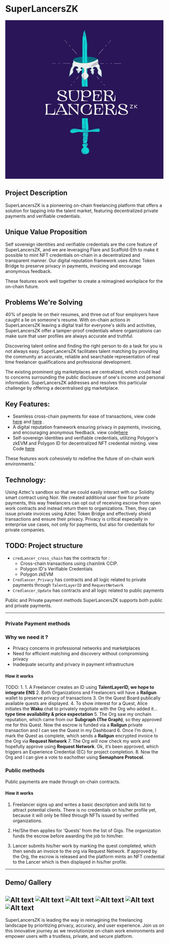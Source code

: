 # SuperLancersZK
![Alt text](assets/image.jpg)
## Project Description
SuperLancersZK is a pioneering on-chain freelancing platform that offers a solution for tapping into the talent market, featuring decentralized private payments and verifiable credentials.


## Unique Value Proposition

Self sovereign identities and verifiable credentials are the core feature of SuperLancersZK, and we are leveraging Flare and Scaffold-Eth to make it possible to mint NFT credentials on-chain in a decentralized and transparent manner. Our digital reputation framework uses Aztec Token Bridge to preserve privacy in payments, invoicing and encourage anonymous feedback.

These features work well together to create a reimagined workplace for the on-chain future.


## Problems We're Solving

40% of people lie on their resumes, and three out of four employers have caught a lie on someone's resume. With on-chain actions in SuperLancersZK leaving a digital trail for everyone's skills and activities, SuperLancersZK offer a tamper-proof credentials where organizations can make sure that user profiles are always accurate and truthful.

Discovering talent online and finding the right person to do a task for you is not always easy. SuperLancersZK facilitates talent matching by providing the community an accurate, reliable and searchable representation of real time freelancer qualifications and professional development.

The existing prominent gig marketplaces are centralized, which could lead to concerns surrounding the public disclosure of one's income and personal information. SuperLancersZK addresses and resolves this particular challenge by offering a decentralised gig marketplace.

## Key Features:

- Seamless cross-chain payments for ease of transactions, view code [here](https://github.com/CredLancer/LancersZK/blob/a6cf975a12f75c151ea4626f1f3e185f5b347a0a/credLancer_cross_chain/src/cross-chain/QuestControllerSender.sol) and [here](https://github.com/CredLancer/LancersZK/blob/e61c46fadfd2a8b454fd4012abd79f2df1e81f0f/credLancer_cross_chain/src/QuestController.sol#L203) .
- A digital reputation framework ensuring privacy in payments, invoicing, and encouraging anonymous feedback. view code[here](https://github.com/CredLancer/LancersZK/blob/58d28bd6e9bff95a5f9e95e0938aa91f52a40f49/Credlancer_Privacy/packages/hardhat/scripts/request) 
- Self-sovereign identities and verifiable credentials, utilizing Polygon's zkEVM and Polygon ID for decentralized NFT credential minting. view Code [here](https://github.com/CredLancer/LancersZK/blob/3150c3fa94b0fe67e8dde20c7eee955e998e91aa/credLancer_cross_chain/src/identity)
  
These features work cohesively to redefine the future of on-chain work environments.'

## Technology:
Using Aztec's sandbox so that we could easily interact with our Solidity smart contract using Noir. We created additional user flow for private payments, this way freelancers can opt out of receiving escrow from open work contracts and instead return them to organizations. Then, they can issue private invoices using Aztec Token Bridge and effectively shield transactions and ensure their privacy. Privacy is critical especially in enterprise use cases, not only for payments, but also for credentials for private companies.

## TODO: Project structure
- `credLancer_cross_chain` has the contracts for :
  - Cross-chain transactions using chainlink CCIP.
  - Polygon ID's Verifiable Credentials
  - Polygon zkEVM
- `Credlancer_Privacy` has contracts and all logic related to private payments through `TalentLayerID` and `RequestNetwork`
- `Credlancer_Update` has contracts and all logic related to public payments


Public and Private payment methods
 SuperLancersZK supports both public and private payments.

----------------------------------------------------------------
### Private Payment methods
### Why we need it ?
- Privacy concerns in professional networks and marketplaces
- Need for efficient matching and discovery without compromising privacy
- Inadequate security and privacy in payment infrastructure


  
#### How it works
TODO:
1. 
    1. A Freelancer creates an ID using **TalentLayerID, we hope to integrate ENS** 
    2. Both Organizations and Freelancers will have a **Railgun** wallet to preserve privacy of transactions
    3. On the Quest Board publically available quests are displayed. 
    4. To show interest for a Quest, Alice initiates the **Waku** chat to privately negotiate with the Org who added it… ******************************************type time availability & price expectation******************************************
    5. The Org saw my onchain reputation, which came from our **Subgraph (The Graph)**, so they approved me for this Quest. Now the escrow is funded via a **Railgun** private transaction and I can see the Quest in my Dashboard
    6. Once I’m done, I mark the Quest as complete, which sends a **Railgun** encrypted invoice to the Org via **Request Network**
    7. The Org will now check my work and hopefully approve using **Request Network**. Ok, it’s been approved, which triggers an Experience Credential (EC) for project completion.
    8. Now the Org and I can give a vote to eachother using **Semaphore Protocol**.

### Public methods
 Public payments are made through on-chain contracts. 
#### How it works

1. Freelancer signs up and writes a basic description and skills list to attract potential clients. There is no credentials on his/her profile yet, because it will only be filled through NFTs issued by verified organizations.

2. He/She then applies for 'Quests' from the list of Gigs. The organization funds the escrow before awarding the job to him/her.

3. Lancer submits his/her work by marking the quest completed, which then sends an invoice to the org via Request Network. If approved by the Org, the escrow is released and the platform mints an NFT credential to the Lancer which is then displayed in his/her profile.


----------------------------------------------------------------

## Demo/ Gallery 

![Alt text](assets/image-6.png)
![Alt text](assets/image-1.png)
![Alt text](assets/image-2.png)
![Alt text](assets/image-3.png)
![Alt text](assets/image-4.png)
![Alt text](assets/image-5.png)
-----------------
SuperLancersZK is leading the way in reimagining the freelancing landscape by prioritizing privacy, accuracy, and user experience. Join us on this innovative journey as we revolutionize on-chain work environments and empower users with a trustless, private, and secure platform.

